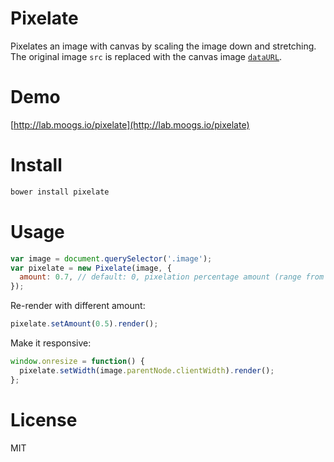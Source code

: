 # Pixelate

Pixelates an image with canvas by scaling the image down and stretching. The original image `src` is replaced with the canvas image [`dataURL`](https://developer.mozilla.org/en-US/docs/Web/API/HTMLCanvasElement.toDataURL).

# Demo

[http://lab.moogs.io/pixelate](http://lab.moogs.io/pixelate)

# Install

```bash
bower install pixelate
```

# Usage

```javascript
var image = document.querySelector('.image');
var pixelate = new Pixelate(image, {
  amount: 0.7, // default: 0, pixelation percentage amount (range from 0 to 1)
});
```

Re-render with different amount:

```javascript
pixelate.setAmount(0.5).render();
```

Make it responsive:

```javascript
window.onresize = function() {
  pixelate.setWidth(image.parentNode.clientWidth).render();
};
```

# License

MIT
